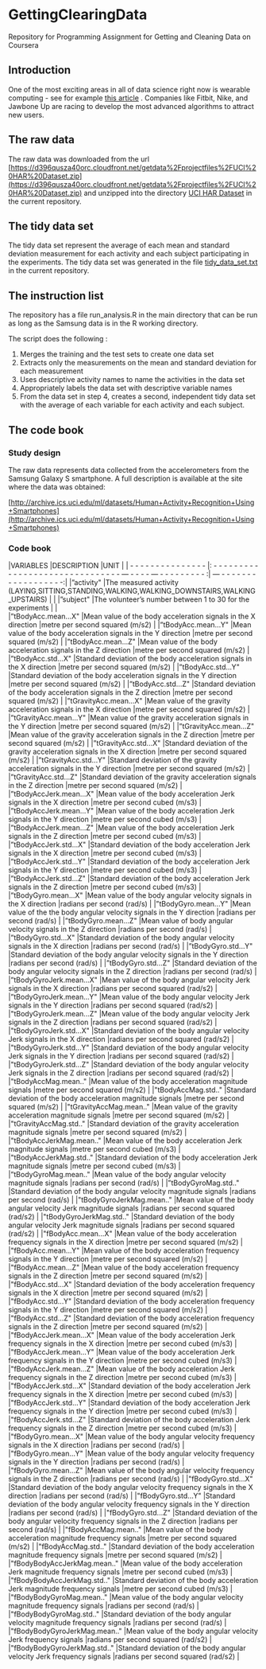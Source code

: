 GettingClearingData
===========
Repository for Programming Assignment for Getting and Cleaning Data on Coursera


## Introduction

One of the most exciting areas in all of data science right now is wearable computing - see for example [this article](http://www.insideactivitytracking.com/data-science-activity-tracking-and-the-battle-for-the-worlds-top-sports-brand/) . Companies like Fitbit, Nike, and Jawbone Up are racing to develop the most advanced algorithms to attract new users. 


## The raw data

The raw data was downloaded from the url [https://d396qusza40orc.cloudfront.net/getdata%2Fprojectfiles%2FUCI%20HAR%20Dataset.zip](https://d396qusza40orc.cloudfront.net/getdata%2Fprojectfiles%2FUCI%20HAR%20Dataset.zip) and unzipped into the directory [UCI HAR Dataset](https://github.com/zwiber/GettingClearingData/blob/master/UCI%20HAR%20Dataset) in the current repository.


## The tidy data set

The tidy data set represent the average of each mean and standard deviation measurement for each activity and each subject participating in the experiments. 
The tidy data set was generated in the file [tidy_data_set.txt](https://github.com/zwiber/GettingClearingData/blob/master/tidy_data_set.txt) in the current repository. 


## The instruction list 

The repository has a file run_analysis.R in the main directory that can be run as long as the Samsung data is in the R working directory.

The script does the following : 

1. Merges the training and the test sets to create one data set
2. Extracts only the measurements on the mean and standard deviation for each measurement 
3. Uses descriptive activity names to name the activities in the data set
4. Appropriately labels the data set with descriptive variable names 
5. From the data set in step 4, creates a second, independent tidy data set with the average of each variable for each activity and each subject.


## The code book

### Study design

The raw data represents data collected from the accelerometers from the Samsung Galaxy S smartphone. A full description is available at the site where the data was obtained: 

[http://archive.ics.uci.edu/ml/datasets/Human+Activity+Recognition+Using+Smartphones](http://archive.ics.uci.edu/ml/datasets/Human+Activity+Recognition+Using+Smartphones)

### Code book

|VARIABLES			|DESCRIPTION										       	|UNIT					|
| - - - - - - - - - - - - - - - |: - - - - - - - - - - - - - - - - - - - - - - - - - - - - - - - — - - - - — - - - - - - - - - :| — - - - - - - - - - - - - - - - - - -:|
|”activity"			|The measured activity (LAYING,SITTING,STANDING,WALKING,WALKING_DOWNSTAIRS,WALKING_UPSTAIRS)   	|                 			|
|”subject"       		|The volunteer’s number between 1 to 30 for the experiments              		       	|					|		
|”tBodyAcc.mean...X"     	|Mean value of the body acceleration signals in the X direction      			       	|metre per second squared (m/s2)	|
|”tBodyAcc.mean...Y"     	|Mean value of the body acceleration signals in the Y direction    			       	|metre per second squared (m/s2)	|
|”tBodyAcc.mean...Z"    	|Mean value of the body acceleration signals in the Z direction     			       	|metre per second squared (m/s2)	|
|”tBodyAcc.std...X"      	|Standard deviation of the body acceleration signals in the X direction      		       	|metre per second squared (m/s2)	|
|”tBodyAcc.std...Y"      	|Standard deviation of the body acceleration signals in the Y direction     		       	|metre per second squared (m/s2)	|
|”tBodyAcc.std...Z"      	|Standard deviation of the body acceleration signals in the Z direction    		       	|metre per second squared (m/s2)	|
|”tGravityAcc.mean...X"		|Mean value of the gravity acceleration signals in the X direction         		       	|metre per second squared (m/s2)	|
|”tGravityAcc.mean...Y"  	|Mean value of the gravity acceleration signals in the Y direction     			       	|metre per second squared (m/s2)	|
|”tGravityAcc.mean...Z"  	|Mean value of the gravity acceleration signals in the Z direction      		       	|metre per second squared (m/s2)	|
|”tGravityAcc.std...X"   	|Standard deviation of the gravity acceleration signals in the X direction     			|metre per second squared (m/s2)	|
|”tGravityAcc.std...Y"   	|Standard deviation of the gravity acceleration signals in the Y direction     			|metre per second squared (m/s2)	|
|”tGravityAcc.std...Z"   	|Standard deviation of the gravity acceleration signals in the Z direction     			|metre per second squared (m/s2)	|
|”tBodyAccJerk.mean...X" 	|Mean value of the body acceleration Jerk signals in the X direction      			|metre per second cubed (m/s3)		|
|”tBodyAccJerk.mean...Y" 	|Mean value of the body acceleration Jerk signals in the Y direction    			|metre per second cubed (m/s3)		|	
|”tBodyAccJerk.mean...Z" 	|Mean value of the body acceleration Jerk signals in the Z direction     			|metre per second cubed (m/s3)		|
|”tBodyAccJerk.std...X"  	|Standard deviation of the body acceleration Jerk signals in the X direction      		|metre per second cubed (m/s3)		|
|”tBodyAccJerk.std...Y"  	|Standard deviation of the body acceleration Jerk signals in the Y direction     		|metre per second cubed (m/s3)		|
|”tBodyAccJerk.std...Z"  	|Standard deviation of the body acceleration Jerk signals in the Z direction    		|metre per second cubed (m/s3)		|
|”tBodyGyro.mean...X"    	|Mean value of the body angular velocity signals in the X direction  				|radians per second (rad/s)    		|
|”tBodyGyro.mean...Y"    	|Mean value of the the body angular velocity signals in the Y direction     			|radians per second (rad/s)		|
|”tBodyGyro.mean...Z"    	|Mean value of body angular velocity signals in the Z direction     				|radians per second (rad/s)		|
|”tBodyGyro.std...X"     	|Standard deviation of the body angular velocity signals in the X direction    			|radians per second (rad/s)		|
|”tBodyGyro.std...Y"     	|Standard deviation of the body angular velocity signals in the Y direction     		|radians per second (rad/s)		|
|”tBodyGyro.std...Z"     	|Standard deviation of the body angular velocity signals in the Z direction    			|radians per second (rad/s)		|	
|”tBodyGyroJerk.mean...X"	|Mean value of the body angular velocity Jerk signals in the X direction      			|radians per second squared (rad/s2)	|
|”tBodyGyroJerk.mean...Y"     	|Mean value of the body angular velocity Jerk signals in the Y direction			|radians per second squared (rad/s2)	|
|"tBodyGyroJerk.mean...Z"       |Mean value of the body angular velocity Jerk signals in the Z direction			|radians per second squared (rad/s2)	|
|"tBodyGyroJerk.std...X"        |Standard deviation of the body angular velocity Jerk signals in the X direction		|radians per second squared (rad/s2)	|
|"tBodyGyroJerk.std...Y"        |Standard deviation of the body angular velocity Jerk signals in the Y direction		|radians per second squared (rad/s2)	|
|"tBodyGyroJerk.std...Z"        |Standard deviation of the body angular velocity Jerk signals in the Z direction		|radians per second squared (rad/s2)	|
|"tBodyAccMag.mean.."           |Mean value of the body acceleration magnitude signals						|metre per second squared (m/s2)	|
|"tBodyAccMag.std.."            |Standard deviation of the body acceleration magnitude signals 					|metre per second squared (m/s2)	|
|"tGravityAccMag.mean.."        |Mean value of the gravity acceleration magnitude signals					|metre per second squared (m/s2)	|
|"tGravityAccMag.std.."         |Standard deviation of the gravity acceleration magnitude signals				|metre per second squared (m/s2)	|
|"tBodyAccJerkMag.mean.."       |Mean value of the body acceleration Jerk magnitude signals 					|metre per second cubed (m/s3)		|
|"tBodyAccJerkMag.std.."        |Standard deviation of the body acceleration Jerk magnitude signals				|metre per second cubed (m/s3)		|
|”tBodyGyroMag.mean.."          |Mean value of the body angular velocity magnitude signals					|radians per second (rad/s)		|
|”tBodyGyroMag.std.."           |Standard deviation of the body angular velocity magnitude signals				|radians per second (rad/s)		|
|"tBodyGyroJerkMag.mean.."      |Mean value of the body angular velocity Jerk magnitude signals					|radians per second squared (rad/s2)	|
|"tBodyGyroJerkMag.std.."       |Standard deviation of the body angular velocity Jerk magnitude signals				|radians per second squared (rad/s2)	|
|"fBodyAcc.mean...X"            |Mean value of the body acceleration frequency signals in the X direction			|metre per second squared (m/s2)	|
|"fBodyAcc.mean...Y"            |Mean value of the body acceleration frequency signals in the Y direction			|metre per second squared (m/s2)	|
|"fBodyAcc.mean...Z"            |Mean value of the body acceleration frequency signals in the Z direction			|metre per second squared (m/s2)	|
|"fBodyAcc.std...X"             |Standard deviation of the body acceleration frequency signals in the X direction		|metre per second squared (m/s2)	|
|"fBodyAcc.std...Y"             |Standard deviation of the body acceleration frequency signals in the Y direction		|metre per second squared (m/s2)	|
|"fBodyAcc.std...Z"             |Standard deviation of the body acceleration frequency signals in the Z direction		|metre per second squared (m/s2)	|
|"fBodyAccJerk.mean...X"        |Mean value of the body acceleration Jerk frequency signals in the X direction			|metre per second cubed (m/s3)		|
|"fBodyAccJerk.mean...Y"        |Mean value of the body acceleration Jerk frequency signals in the Y direction			|metre per second cubed (m/s3)		|
|"fBodyAccJerk.mean...Z"        |Mean value of the body acceleration Jerk frequency signals in the Z direction			|metre per second cubed (m/s3)		|
|"fBodyAccJerk.std...X"         |Standard deviation of the body acceleration Jerk frequency signals in the X direction		|metre per second cubed (m/s3)		|
|"fBodyAccJerk.std...Y"         |Standard deviation of the body acceleration Jerk frequency signals in the Y direction		|metre per second cubed (m/s3)		|
|"fBodyAccJerk.std...Z"         |Standard deviation of the body acceleration Jerk frequency signals in the Z direction		|metre per second cubed (m/s3)		|
|"fBodyGyro.mean...X"           |Mean value of the body angular velocity frequency signals in the X direction			|radians per second (rad/s)		|
|"fBodyGyro.mean...Y"           |Mean value of the body angular velocity frequency signals in the Y direction			|radians per second (rad/s)		|
|"fBodyGyro.mean...Z"           |Mean value of the body angular velocity frequency signals in the Z direction			|radians per second (rad/s)		|
|"fBodyGyro.std...X"            |Standard deviation of the body angular velocity frequency signals in the X direction		|radians per second (rad/s)		|
|"fBodyGyro.std...Y"            |Standard deviation of the body angular velocity frequency signals in the Y direction		|radians per second (rad/s)		|
|"fBodyGyro.std...Z"            |Standard deviation of the body angular velocity frequency signals in the Z direction		|radians per second (rad/s)		|
|"fBodyAccMag.mean.."           |Mean value of the body acceleration magnitude frequency signals				|metre per second squared (m/s2)	|
|"fBodyAccMag.std.."            |Standard deviation of the body acceleration magnitude frequency signals			|metre per second squared (m/s2)	|
|"fBodyBodyAccJerkMag.mean.."   |Mean value of the body acceleration Jerk magnitude frequency signals				|metre per second cubed (m/s3)		|
|"fBodyBodyAccJerkMag.std.."    |Standard deviation of the body acceleration Jerk magnitude frequency signals			|metre per second cubed (m/s3)		|
|"fBodyBodyGyroMag.mean.."      |Mean value of the body angular velocity magnitude frequency signals				|radians per second (rad/s)		|
|"fBodyBodyGyroMag.std.."       |Standard deviation of the body angular velocity magnitude frequency signals			|radians per second (rad/s)		|
|"fBodyBodyGyroJerkMag.mean.."  |Mean value of the body angular velocity Jerk frequency signals					|radians per second squared (rad/s2)	|
|"fBodyBodyGyroJerkMag.std.."   |Standard deviation of the body angular velocity Jerk frequency signals				|radians per second squared (rad/s2)	|

